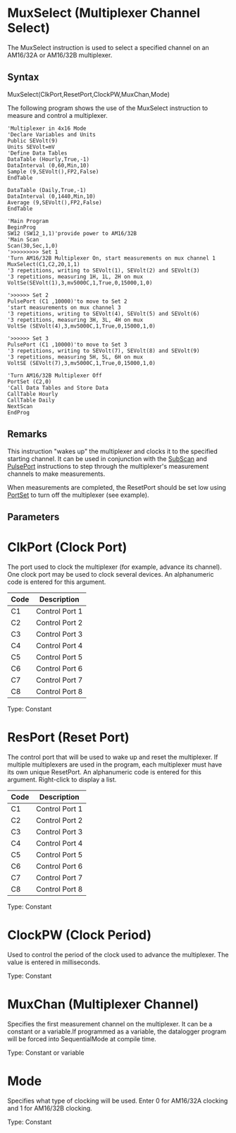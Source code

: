 # MuxSelect (Multiplexer Channel Select)

The MuxSelect instruction is used to select a specified channel on an AM16/32A or AM16/32B multiplexer.

## Syntax

MuxSelect(ClkPort,ResetPort,ClockPW,MuxChan,Mode)

The following program shows the use of the MuxSelect instruction to measure and control a multiplexer.

```
'Multiplexer in 4x16 Mode
'Declare Variables and Units
Public SEVolt(9)
Units SEVolt=mV
'Define Data Tables
DataTable (Hourly,True,-1)
DataInterval (0,60,Min,10)
Sample (9,SEVolt(),FP2,False)
EndTable

DataTable (Daily,True,-1)
DataInterval (0,1440,Min,10)
Average (9,SEVolt(),FP2,False)
EndTable

'Main Program
BeginProg
SW12 (SW12_1,1)'provide power to AM16/32B
'Main Scan
Scan(30,Sec,1,0)
'>>>>>>>>> Set 1
'Turn AM16/32B Multiplexer On, start measurements on mux channel 1
MuxSelect(C1,C2,20,1,1)
'3 repetitions, writing to SEVolt(1), SEVolt(2) and SEVolt(3)
'3 repetitions, measuring 1H, 1L, 2H on mux
VoltSe(SEVolt(1),3,mv5000C,1,True,0,15000,1,0)

'>>>>>> Set 2
PulsePort (C1 ,10000)'to move to Set 2
'start measurements on mux channel 3
'3 repetitions, writing to SEVolt(4), SEVolt(5) and SEVolt(6)
'3 repetitions, measuring 3H, 3L, 4H on mux
VoltSe (SEVolt(4),3,mv5000C,1,True,0,15000,1,0)

'>>>>>> Set 3
PulsePort (C1 ,10000)'to move to Set 3
'3 repetitions, writing to SEVolt(7), SEVolt(8) and SEVolt(9)
'3 repetitions, measuring 5H, 5L, 6H on mux
VoltSE (SEVolt(7),3,mv5000C,1,True,0,15000,1,0)

'Turn AM16/32B Multiplexer Off
PortSet (C2,0)
'Call Data Tables and Store Data
CallTable Hourly
CallTable Daily
NextScan
EndProg
```

## Remarks

This instruction "wakes up" the multiplexer and clocks it to the specified starting channel. It can be used in conjunction with the [SubScan](subscannextsubscan.md) and [PulsePort](pulseport.md) instructions to step through the multiplexer's measurement channels to make measurements.

When measurements are completed, the ResetPort should be set low using [PortSet](portset.md) to turn off the multiplexer (see example).

## Parameters

# ClkPort (Clock Port)

The port used to clock the multiplexer (for example, advance its channel). One clock port may be used to clock several devices. An alphanumeric code is entered for this argument.

| Code | Description    |
| ---- | -------------- |
| C1   | Control Port 1 |
| C2   | Control Port 2 |
| C3   | Control Port 3 |
| C4   | Control Port 4 |
| C5   | Control Port 5 |
| C6   | Control Port 6 |
| C7   | Control Port 7 |
| C8   | Control Port 8 |

Type: Constant

# ResPort (Reset Port)

The control port that will be used to wake up and reset the multiplexer. If multiple multiplexers are used in the program, each multiplexer must have its own unique ResetPort. An alphanumeric code is entered for this argument. Right-click to display a list.

| Code | Description    |
| ---- | -------------- |
| C1   | Control Port 1 |
| C2   | Control Port 2 |
| C3   | Control Port 3 |
| C4   | Control Port 4 |
| C5   | Control Port 5 |
| C6   | Control Port 6 |
| C7   | Control Port 7 |
| C8   | Control Port 8 |

Type: Constant

# ClockPW (Clock Period)

Used to control the period of the clock used to advance the multiplexer. The value is entered in milliseconds.

Type: Constant

# MuxChan (Multiplexer Channel)

Specifies the first measurement channel on the multiplexer. It can be a constant or a variable.If programmed as a variable, the datalogger program will be forced into SequentialMode at compile time.

Type: Constant or variable

# Mode

Specifies what type of clocking will be used. Enter 0 for AM16/32A clocking and 1 for AM16/32B clocking.

Type: Constant
